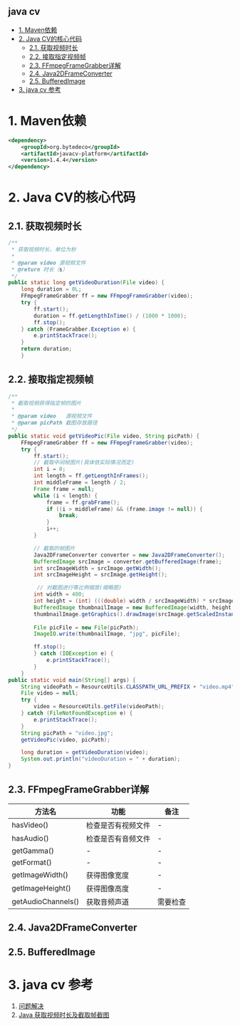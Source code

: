 java cv
---

<!-- TOC -->

- [1. Maven依赖](#1-maven依赖)
- [2. Java CV的核心代码](#2-java-cv的核心代码)
  - [2.1. 获取视频时长](#21-获取视频时长)
  - [2.2. 接取指定视频帧](#22-接取指定视频帧)
  - [2.3. FFmpegFrameGrabber详解](#23-ffmpegframegrabber详解)
  - [2.4. Java2DFrameConverter](#24-java2dframeconverter)
  - [2.5. BufferedImage](#25-bufferedimage)
- [3. java cv 参考](#3-java-cv-参考)

<!-- /TOC -->

# 1. Maven依赖
```xml
<dependency>
    <groupId>org.bytedeco</groupId>
    <artifactId>javacv-platform</artifactId>
    <version>1.4.4</version>
</dependency>
```

# 2. Java CV的核心代码

## 2.1. 获取视频时长
```java
/**
 * 获取视频时长，单位为秒
 *
 * @param video 源视频文件
 * @return 时长（s）
 */
public static long getVideoDuration(File video) {
    long duration = 0L;
    FFmpegFrameGrabber ff = new FFmpegFrameGrabber(video);
    try {
        ff.start();
        duration = ff.getLengthInTime() / (1000 * 1000);
        ff.stop();
    } catch (FrameGrabber.Exception e) {
        e.printStackTrace();
    }
    return duration;
    }
```

## 2.2. 接取指定视频帧
```java
/**
 * 截取视频获得指定帧的图片
 *
 * @param video   源视频文件
 * @param picPath 截图存放路径
 */
public static void getVideoPic(File video, String picPath) {
    FFmpegFrameGrabber ff = new FFmpegFrameGrabber(video);
    try {
        ff.start();
        // 截取中间帧图片(具体依实际情况而定)
        int i = 0;
        int length = ff.getLengthInFrames();
        int middleFrame = length / 2;
        Frame frame = null;
        while (i < length) {
            frame = ff.grabFrame();
            if ((i > middleFrame) && (frame.image != null)) {
                break;
            }
            i++;
        }

        // 截取的帧图片
        Java2DFrameConverter converter = new Java2DFrameConverter();
        BufferedImage srcImage = converter.getBufferedImage(frame);
        int srcImageWidth = srcImage.getWidth();
        int srcImageHeight = srcImage.getHeight();

         // 对截图进行等比例缩放(缩略图)
        int width = 480;
        int height = (int) (((double) width / srcImageWidth) * srcImageHeight);
        BufferedImage thumbnailImage = new BufferedImage(width, height, BufferedImage.TYPE_3BYTE_BGR);
        thumbnailImage.getGraphics().drawImage(srcImage.getScaledInstance(width, height, Image.SCALE_SMOOTH), 0, 0, null);
    
        File picFile = new File(picPath);
        ImageIO.write(thumbnailImage, "jpg", picFile);

        ff.stop();
        } catch (IOException e) {
            e.printStackTrace();
        }
    }
public static void main(String[] args) {
    String videoPath = ResourceUtils.CLASSPATH_URL_PREFIX + "video.mp4";
    File video = null;
    try {
        video = ResourceUtils.getFile(videoPath);
    } catch (FileNotFoundException e) {
        e.printStackTrace();
    }
    String picPath = "video.jpg";
    getVideoPic(video, picPath);

    long duration = getVideoDuration(video);
    System.out.println("videoDuration = " + duration);
}
```

## 2.3. FFmpegFrameGrabber详解
方法名|功能|备注
--|--|--
hasVideo()|检查是否有视频文件|-
hasAudio()|检查是否有音频文件|-
getGamma()|-|-
getFormat()|-|-
getImageWidth()|获得图像宽度|-
getImageHeight()|获得图像高度|-
getAudioChannels()|获取音频声道|需要检查

## 2.4. Java2DFrameConverter

## 2.5. BufferedImage

# 3. java cv 参考
1. <a href = "https://blog.csdn.net/zs770635620/article/details/80387932">问题解决</a>
2. <a href = "https://blog.csdn.net/qq_28804275/article/details/88051306?depth_1-utm_source=distribute.pc_relevant.none-task&utm_source=distribute.pc_relevant.none-task">Java 获取视频时长及截取帧截图</a>